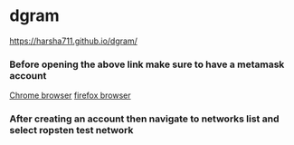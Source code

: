 # dgram
https://harsha711.github.io/dgram/

### Before opening the above link make sure to have a metamask account
[Chrome browser](https://chrome.google.com/webstore/detail/metamask/nkbihfbeogaeaoehlefnkodbefgpgknn?hl=en)
[firefox browser](https://addons.mozilla.org/en-US/firefox/addon/ether-metamask/)

### After creating an account then navigate to networks list and select ropsten test network
